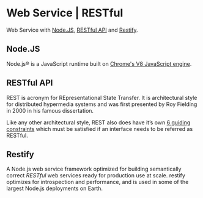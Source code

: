 # Web Service | RESTful

Web Service with [Node.JS](https://nodejs.org), [RESTful API](https://restfulapi.net) and [Restify](http://restify.com).

## Node.JS

Node.js® is a JavaScript runtime built on [Chrome's V8 JavaScript engine](https://v8.dev/).

## RESTful API

REST is acronym for REpresentational State Transfer. It is architectural style for distributed hypermedia systems and was first presented by Roy Fielding in 2000 in his famous dissertation.

Like any other architectural style, REST also does have it’s own [6 guiding constraints](https://restfulapi.net/rest-architectural-constraints/) which must be satisfied if an interface needs to be referred as RESTful.

## Restify

A Node.js web service framework optimized for building semantically correct *RESTful* web services ready for production use at scale. restify optimizes for introspection and performance, and is used in some of the largest Node.js deployments on Earth.